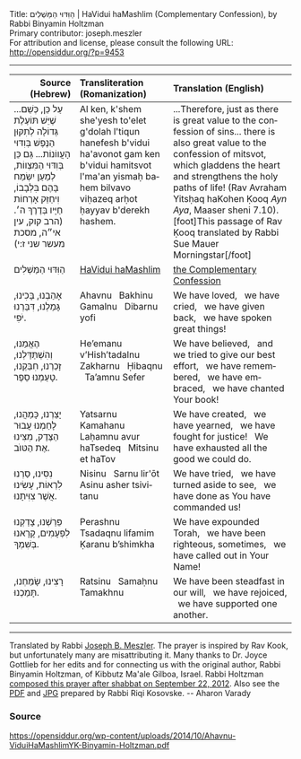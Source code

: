 <html>
<head></head>
<body>
Title: הַוִּדּוּי הַמַּשְׁלִים | HaVidui haMashlim (Complementary Confession), by Rabbi Binyamin Holtzman<br />
Primary contributor: joseph.meszler<br />
For attribution and license, please consult the following URL: <a href="http://opensiddur.org/?p=9453">http://opensiddur.org/?p=9453</a>
<p />
<hr />

<table style="margin-left: auto;margin-right: auto;" class="draggable">
<thead><tr><th style="text-align: right;" id="x">Source (Hebrew)</th><th style="text-align: left;">Transliteration (Romanization)</th><th style="text-align: left;">Translation (English)</th></tr></thead>
<tbody>
<tr>
<td style="vertical-align:top;">
<div class="commentary" lang="he">
...עַל כֵּן, כְּשֵׁם שֶׁיֵּשׁ תּוֹעֶלֶת גְּדוֹלָה
לְתִקּוּן הַנֶּפֶשׁ בְּוִדּוּי הָעֲווֹנוֹת...
גַּם כֵּן בְּוִדּוּי הַמִּצְווֹת,
לְמַעַן יִשְׂמַח בָּהֶם בִּלְבָבוֹ,
וִיחַזֵּק אָרְחוֹת חַיָּיו בְּדֶרֶךְ ה׳. 
<span class="citation">(הרב קוק, עין אי״ה, מסכת מעשר שני ז:י‏)</span>
</span></div></td>
 
<td style="vertical-align:top;">
<div class="english" lang="en">
Al ken, k'shem she'yesh to'elet g'dolah
l'tiqun hanefesh b'vidui ha'avonot
gam ken b'vidui hamitsvot
l'ma'an yismaḥ bahem bilvavo
viḥazeq arḥot ḥayyav b'derekh hashem.
</div></td>

<td style="vertical-align:top;">
<div class="english" lang="en">
...Therefore, just as there is great value 
to the confession of sins... 
there is also great value to the confession of mitsvot, 
which gladdens the heart 
and strengthens the holy paths of life! 
<span class="citation">(Rav Avraham Yitsḥaq haKohen Ḳooq <em>Ayn Aya</em>, Maaser sheni 7.10)</span>.[foot]This passage of Rav Ḳooq translated by Rabbi Sue Mauer Morningstar[/foot]
</div></td>
</tr>


<tr>
<td style="vertical-align:top;">
<div class="commentary" lang="he">
הַוִּדּוּי הַמַּשְׁלִים
</span></div></td>
 
<td style="vertical-align:top;">
<div class="english" lang="en">
<u>HaVidui haMashlim</u>
</div></td>

<td style="vertical-align:top;">
<div class="english" lang="en">
<u>the Complementary Confession</u>
</div></td></tr>


<tr><td style="vertical-align:top;">
<div class="liturgy" lang="he">
<span class="acrostic">אָ</span>הַבְנוּ, 
<span class="acrostic">בָּ</span>כִינוּ, 
<span class="acrostic">גָּ</span>מַלְנוּ, 
<span class="acrostic">דִּ</span>בַּרְנוּ יֹפִי.
</span></div></td>
 
<td style="vertical-align:top;">
<div class="english" lang="en">
Ahavnu <span class="acrostic">&nbsp;</span>
Bakhinu <span class="acrostic">&nbsp;</span>
Gamalnu <span class="acrostic">&nbsp;</span>
Dibarnu yofi <span class="acrostic">&nbsp;</span>
</div></td>

<td style="vertical-align:top;">
<div class="english" lang="en">
We have loved, <span class="acrostic">&nbsp;</span>
we have cried, <span class="acrostic">&nbsp;</span>
we have given back, <span class="acrostic">&nbsp;</span>
we have spoken great things! <span class="acrostic">&nbsp;</span>
</div></td></tr>


<tr><td style="vertical-align:top;">
<div class="liturgy" lang="he">
<span class="acrostic">הֶ</span>אֱמַנּוּ, 
<span class="acrostic">וְ</span>הִשְׁתַּדַּלְנוּ, 
<span class="acrostic">זָ</span>כַרְנוּ, 
<span class="acrostic">חִ</span>בַּקְנוּ, 
<span class="acrostic">טָ</span>עַמְנוּ סֵפֶר.
</span></div></td>
 
<td style="vertical-align:top;">
<div class="english" lang="en">
He’emanu <span class="acrostic">&nbsp;</span>
v’Hish’tadalnu <span class="acrostic">&nbsp;</span>
Zakharnu <span class="acrostic">&nbsp;</span>
Ḥibaqnu <span class="acrostic">&nbsp;</span>
Ta’amnu Sefer <span class="acrostic">&nbsp;</span>
</div></td>

<td style="vertical-align:top;">
<div class="english" lang="en">
We have believed, <span class="acrostic">&nbsp;</span>
and we tried to give our best effort, <span class="acrostic">&nbsp;</span>
we have remembered, <span class="acrostic">&nbsp;</span>
we have embraced, <span class="acrostic">&nbsp;</span>
we have chanted Your book! <span class="acrostic">&nbsp;</span>
</div></td></tr>


<tr><td style="vertical-align:top;">
<div class="liturgy" lang="he">
<span class="acrostic">יָ</span>צַרְנוּ, 
<span class="acrostic">כָּ</span>מַהֲנוּ, 
<span class="acrostic">לָ</span>חַמְנוּ עֲבוּר הַצֶּדֶק, 
<span class="acrostic">מִ</span>צִּינוּ אֶת הַטּוֺב.
</span></div></td>
 
<td style="vertical-align:top;">
<div class="english" lang="en">
Yatsarnu <span class="acrostic">&nbsp;</span>
Kamahanu <span class="acrostic">&nbsp;</span>
Laḥamnu avur haTsedeq <span class="acrostic">&nbsp;</span>
Mitsinu et haTov <span class="acrostic">&nbsp;</span>
</div></td>

<td style="vertical-align:top;">
<div class="english" lang="en">
We have created, <span class="acrostic">&nbsp;</span>
we have yearned, <span class="acrostic">&nbsp;</span>
we have fought for justice! <span class="acrostic">&nbsp;</span>
We have exhausted all the good we could do. <span class="acrostic">&nbsp;</span>
</div></td></tr>


<tr><td style="vertical-align:top;">
<div class="liturgy" lang="he">
<span class="acrostic">נִ</span>סִּינוּ, 
<span class="acrostic">סַ</span>רְנוּ לִרְאוֹת, 
<span class="acrostic">עָ</span>שִׂינוּ אֲשֶׁר צִוִּיתָנוּ.
</span></div></td>
 
<td style="vertical-align:top;">
<div class="english" lang="en">
Nisinu <span class="acrostic">&nbsp;</span>
Sarnu lir'ōt <span class="acrostic">&nbsp;</span>
Asinu asher tsivitanu <span class="acrostic">&nbsp;</span>
</div></td>

<td style="vertical-align:top;">
<div class="english" lang="en">
We have tried, <span class="acrostic">&nbsp;</span>
we have turned aside to see, <span class="acrostic">&nbsp;</span>
we have done as You have commanded us! <span class="acrostic">&nbsp;</span>
</div></td></tr>


<tr><td style="vertical-align:top;">
<div class="liturgy" lang="he">
<span class="acrostic">פֵּ</span>רַשְׁנוּ, 
<span class="acrostic">צָ</span>דַקְנוּ לִפְעָמִים, 
<span class="acrostic">קָ</span>רָאנוּ בְּשִׁמְךָ.
</span></div></td>
 
<td style="vertical-align:top;">
<div class="english" lang="en">
Perashnu <span class="acrostic">&nbsp;</span>
Tsadaqnu lifamim <span class="acrostic">&nbsp;</span>
Ḳaranu b’shimkha <span class="acrostic">&nbsp;</span>
</div></td>

<td style="vertical-align:top;">
<div class="english" lang="en">
We have expounded Torah, <span class="acrostic">&nbsp;</span>
we have been righteous, sometimes, <span class="acrostic">&nbsp;</span>
we have called out in Your Name! <span class="acrostic">&nbsp;</span>
</div></td></tr>


<tr><td style="vertical-align:top;">
<div class="liturgy" lang="he">
<span class="acrostic">רָ</span>צִינוּ, 
<span class="acrostic">שָׂ</span>מַחְנוּ, 
<span class="acrostic">תָּ</span>מַכְנוּ.
</span></div></td>
 
<td style="vertical-align:top;">
<div class="english" lang="en">
Ratsinu <span class="acrostic">&nbsp;</span>
Samaḥnu <span class="acrostic">&nbsp;</span>
Tamakhnu <span class="acrostic">&nbsp;</span>
</div></td>

<td style="vertical-align:top;">
<div class="english" lang="en">
We have been steadfast in our will, <span class="acrostic">&nbsp;</span>
we have rejoiced, <span class="acrostic">&nbsp;</span>
we have supported one another. <span class="acrostic">&nbsp;</span>
</td></tr>
</tbody></table>

<hr />

Translated by Rabbi <a href="http://www.rabbimeszler.com/">Joseph B. Meszler</a>. The prayer is inspired by Rav Kook, but unfortunately many are misattributing it. Many thanks to Dr. Joyce Gottlieb for her edits and for connecting us with the original author, Rabbi Binyamin Holtzman, of Kibbutz Ma'ale Gilboa, Israel. Rabbi Holtzman <a href="https://www.facebook.com/photo.php?fbid=414178048638558&set=a.169213426468356.40805.100001391004249&type=1&permPage=1">composed this prayer after shabbat on September 22, 2012</a>. Also see the <a href="https://opensiddur.org/wp-content/uploads/2014/10/Ahavnu-ViduiHaMashlimYK-Binyamin-Holtzman.pdf">PDF</a> and <a href="https://opensiddur.org/wp-content/uploads/2014/10/Ahavnu-ViduiHaMashlimYK-Binyamin-Holtzman.jpg">JPG</a> prepared by Rabbi Riqi Kosovske. -- Aharon Varady

<h3>Source</h3>

https://opensiddur.org/wp-content/uploads/2014/10/Ahavnu-ViduiHaMashlimYK-Binyamin-Holtzman.pdf

&nbsp;
</body>
</html>